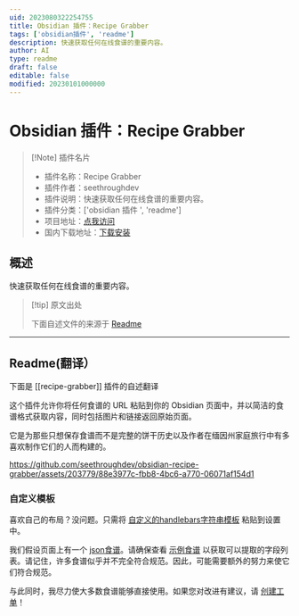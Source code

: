 ```yaml
---
uid: 2023080322254755
title: Obsidian 插件：Recipe Grabber
tags: ['obsidian插件', 'readme']
description: 快速获取任何在线食谱的重要内容。
author: AI
type: readme
draft: false
editable: false
modified: 20230101000000
---
```


# Obsidian 插件：Recipe Grabber

> [!Note] 插件名片
> - 插件名称：Recipe Grabber
> - 插件作者：seethroughdev
> - 插件说明：快速获取任何在线食谱的重要内容。
> - 插件分类：['obsidian 插件 ', 'readme']
> - 项目地址：[点我访问](https://github.com/seethroughdev/obsidian-recipe-grabber)
> - 国内下载地址：[下载安装](https://pkmer.cn/products/plugin/pluginMarket/?recipe-grabber)

## 概述

快速获取任何在线食谱的重要内容。

> [!tip] 原文出处
>
>下面自述文件的来源于 [Readme](https://ghproxy.net/https://raw.githubusercontent.com/seethroughdev/obsidian-recipe-grabber/master/README.md)

---

## Readme(翻译）

下面是 [[recipe-grabber]] 插件的自述翻译

这个插件允许你将任何食谱的 URL 粘贴到你的 Obsidian 页面中，并以简洁的食谱格式获取内容，同时包括图片和链接返回原始页面。

它是为那些只想保存食谱而不是完整的饼干历史以及作者在缅因州家庭旅行中有多喜欢制作它们的人而构建的。

<https://github.com/seethroughdev/obsidian-recipe-grabber/assets/203779/88e3977c-fbb8-4bc6-a770-06071af154d1>

### 自定义模板

喜欢自己的布局？没问题。只需将 [自定义的handlebars字符串模板](https://handlebarsjs.com/guide/#simple-expressions) 粘贴到设置中。

我们假设页面上有一个 [json食谱](https://developers.google.com/search/docs/appearance/structured-data/recipe#guided-example)。请确保查看 [示例食谱](https://developers.google.com/search/docs/appearance/structured-data/recipe#guided-example) 以获取可以提取的字段列表。请记住，许多食谱似乎并不完全符合规范。因此，可能需要额外的努力来使它们符合规范。

与此同时，我尽力使大多数食谱能够直接使用。如果您对改进有建议，请 [创建工单](#)！

